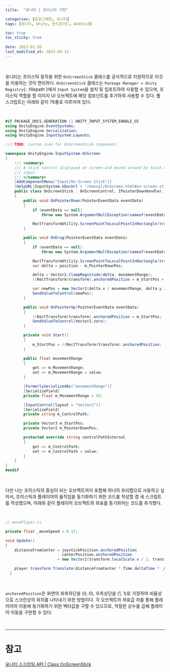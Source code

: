 ```yaml
---
title:  "유니티 | 조이스틱 구현"

categories: [프로그래밍, 유니티]
tags: [유니티, Unity, 안드로이드, Android]

toc: true
toc_sticky: true
 
date: 2023-01-30
last_modified_at: 2023-04-13
---
```


<br>

유니티는 조이스틱 동작을 위한 `OnScreenStick` 클래스를 공식적으로 지원하므로 이것을 이용하는 것이 편리하다. `OnScreenStick` 클래스는 `Package Manager > Unity Registry`{: .filepath }에서 `Input System`을 설치 및 임포트하여 사용할 수 있으며, 조이스틱 역할을 할 이미지 UI 오브젝트에 해당 컴포넌트를 추가하여 사용할 수 있다. 풀 스크립트는 아래와 같이 76줄로 이루어져 있다.

<br>

```cs
#if PACKAGE_DOCS_GENERATION || UNITY_INPUT_SYSTEM_ENABLE_UI
using UnityEngine.EventSystems;
using UnityEngine.Serialization;
using UnityEngine.InputSystem.Layouts;

////TODO: custom icon for OnScreenStick component

namespace UnityEngine.InputSystem.OnScreen
{
    /// <summary>
    /// A stick control displayed on screen and moved around by touch or other pointer
    /// input.
    /// </summary>
    [AddComponentMenu("Input/On-Screen Stick")]
    [HelpURL(InputSystem.kDocUrl + "/manual/OnScreen.html#on-screen-sticks")]
    public class OnScreenStick : OnScreenControl, IPointerDownHandler, IPointerUpHandler, IDragHandler
    {
        public void OnPointerDown(PointerEventData eventData)
        {
            if (eventData == null)
                throw new System.ArgumentNullException(nameof(eventData));

            RectTransformUtility.ScreenPointToLocalPointInRectangle(transform.parent.GetComponentInParent<RectTransform>(), eventData.position, eventData.pressEventCamera, out m_PointerDownPos);
        }

        public void OnDrag(PointerEventData eventData)
        {
            if (eventData == null)
                throw new System.ArgumentNullException(nameof(eventData));

            RectTransformUtility.ScreenPointToLocalPointInRectangle(transform.parent.GetComponentInParent<RectTransform>(), eventData.position, eventData.pressEventCamera, out var position);
            var delta = position - m_PointerDownPos;

            delta = Vector2.ClampMagnitude(delta, movementRange);
            ((RectTransform)transform).anchoredPosition = m_StartPos + (Vector3)delta;

            var newPos = new Vector2(delta.x / movementRange, delta.y / movementRange);
            SendValueToControl(newPos);
        }

        public void OnPointerUp(PointerEventData eventData)
        {
            ((RectTransform)transform).anchoredPosition = m_StartPos;
            SendValueToControl(Vector2.zero);
        }

        private void Start()
        {
            m_StartPos = ((RectTransform)transform).anchoredPosition;
        }

        public float movementRange
        {
            get => m_MovementRange;
            set => m_MovementRange = value;
        }

        [FormerlySerializedAs("movementRange")]
        [SerializeField]
        private float m_MovementRange = 50;

        [InputControl(layout = "Vector2")]
        [SerializeField]
        private string m_ControlPath;

        private Vector3 m_StartPos;
        private Vector2 m_PointerDownPos;

        protected override string controlPathInternal
        {
            get => m_ControlPath;
            set => m_ControlPath = value;
        }
    }
}
#endif
```

<br>

다만 나는 조이스틱의 중심이 되는 오브젝트까지 포함해 하나의 프리팹으로 사용하고 싶어서, 조이스틱과 플레이어의 움직임을 동기화하기 위한 코드를 작성할 겸 새 스크립트를 작성했으며, 아래와 같이 플레이어 오브젝트와 좌표를 동기화하는 코드를 추가했다.

<br>

```cs
// movePlayer.cs

private float _moveSpeed = 0.1f;

void Update()
{
    distanceFromCenter = joystickPosition.anchoredPosition
                       - centerPosition.anchoredPosition
                       + new Vector2(transform.localScale.x / 2, transform.localScale.y / 2);

    player.transform.Translate(distanceFromCenter * Time.deltaTime * _moveSpeed);
  }
```

<br>

`anchoredPosition`은 화면의 좌측하단을 (0, 0), 우측상단을 (1, 1)로 가정하여 비율상으로 스크린상의 위치를 나타내기 위한 방법이다. 각 오브젝트의 좌표값 차를 통해 플레이어의 이동에 동기화하기 위한 벡터값을 구할 수 있으므로, 적절한 상수를 곱해 플레이어 이동을 구현할 수 있다.

<br>

---
# 참고
[유니티 스크립팅 API | Class OnScreenStick](https://docs.unity3d.com/Packages/com.unity.inputsystem@1.0/api/UnityEngine.InputSystem.OnScreen.OnScreenStick.html)